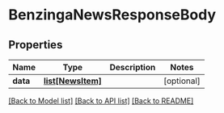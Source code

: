 # BenzingaNewsResponseBody

## Properties
Name | Type | Description | Notes
------------ | ------------- | ------------- | -------------
**data** | [**list[NewsItem]**](NewsItem.md) |  | [optional] 

[[Back to Model list]](../README.md#documentation-for-models) [[Back to API list]](../README.md#documentation-for-api-endpoints) [[Back to README]](../README.md)

